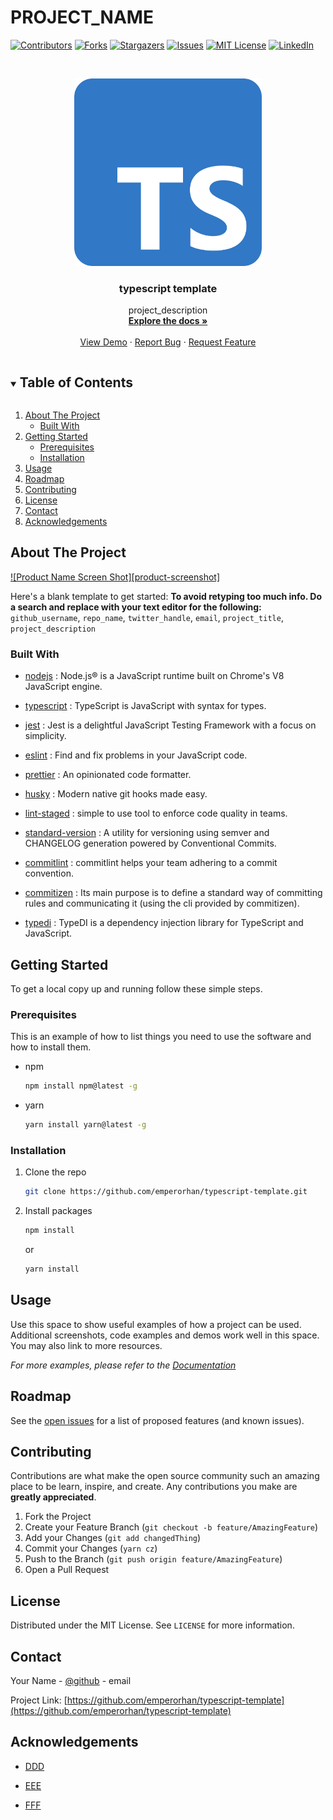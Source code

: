 <!--
*** Thanks for checking out the Best-README-Template. If you have a suggestion
*** that would make this better, please fork the repo and create a pull request
*** or simply open an issue with the tag "enhancement".
*** Thanks again! Now go create something AMAZING! :D
***
***
***
*** To avoid retyping too much info. Do a search and replace for the following:
*** github_username, repo_name, twitter_handle, email, project_title, project_description
-->

<!-- PROJECT SHIELDS -->
<!--
*** I'm using markdown "reference style" links for readability.
*** Reference links are enclosed in brackets [ ] instead of parentheses ( ).
*** See the bottom of this document for the declaration of the reference variables
*** for contributors-url, forks-url, etc. This is an optional, concise syntax you may use.
*** https://www.markdownguide.org/basic-syntax/#reference-style-links
-->

# PROJECT_NAME

[![Contributors][contributors-shield]][contributors-url]
[![Forks][forks-shield]][forks-url]
[![Stargazers][stars-shield]][stars-url]
[![Issues][issues-shield]][issues-url]
[![MIT License][license-shield]][license-url]
[![LinkedIn][linkedin-shield]][linkedin-url]

<!-- PROJECT LOGO -->
<br />
<p align="center">
  <a href="https://github.com/emperorhan/typescript-template">
    <img src="docs/assets/images/ts-logo-512.png" alt="Logo" width="300" height="300">
  </a>

  <h3 align="center">typescript template</h3>

  <p align="center">
    project_description
    <br />
    <a href="https://github.com/emperorhan/typescript-template"><strong>Explore the docs »</strong></a>
    <br />
    <br />
    <a href="https://github.com/emperorhan/typescript-template">View Demo</a>
    ·
    <a href="https://github.com/emperorhan/typescript-template/issues">Report Bug</a>
    ·
    <a href="https://github.com/emperorhan/typescript-template/issues">Request Feature</a>
  </p>
</p>

<!-- TABLE OF CONTENTS -->
<details open="open">
  <summary><h2 style="display: inline-block">Table of Contents</h2></summary>
  <ol>
    <li>
      <a href="#about-the-project">About The Project</a>
      <ul>
        <li><a href="#built-with">Built With</a></li>
      </ul>
    </li>
    <li>
      <a href="#getting-started">Getting Started</a>
      <ul>
        <li><a href="#prerequisites">Prerequisites</a></li>
        <li><a href="#installation">Installation</a></li>
      </ul>
    </li>
    <li><a href="#usage">Usage</a></li>
    <li><a href="#roadmap">Roadmap</a></li>
    <li><a href="#contributing">Contributing</a></li>
    <li><a href="#license">License</a></li>
    <li><a href="#contact">Contact</a></li>
    <li><a href="#acknowledgements">Acknowledgements</a></li>
  </ol>
</details>

<!-- ABOUT THE PROJECT -->

## About The Project

[![Product Name Screen Shot][product-screenshot]](https://example.com)

Here's a blank template to get started:
**To avoid retyping too much info. Do a search and replace with your text editor for the following:**
`github_username`, `repo_name`, `twitter_handle`, `email`, `project_title`, `project_description`

### Built With

* [nodejs](https://nodejs.org/ko/) : Node.js® is a JavaScript runtime built on Chrome's V8 JavaScript engine.

* [typescript](https://www.typescriptlang.org/) : TypeScript is JavaScript with syntax for types.

* [jest](https://jestjs.io/) : Jest is a delightful JavaScript Testing Framework with a focus on simplicity.

* [eslint](https://eslint.org/) : Find and fix problems in your JavaScript code.

* [prettier](https://prettier.io/) : An opinionated code formatter.

* [husky](https://typicode.github.io/husky/#/) : Modern native git hooks made easy.

* [lint-staged](https://github.com/okonet/lint-staged) : simple to use tool to enforce code quality in teams.

* [standard-version](https://github.com/conventional-changelog/standard-version) : A utility for versioning using semver and CHANGELOG generation powered by Conventional Commits.

* [commitlint](https://commitlint.js.org/#/) : commitlint helps your team adhering to a commit convention.

* [commitizen](https://commitizen-tools.github.io/commitizen/) : Its main purpose is to define a standard way of committing rules and communicating it (using the cli provided by commitizen).
  
* [typedi](https://docs.typestack.community/typedi/v/develop/01-getting-started) : TypeDI is a dependency injection library for TypeScript and JavaScript.

<!-- GETTING STARTED -->

## Getting Started

To get a local copy up and running follow these simple steps.

### Prerequisites

This is an example of how to list things you need to use the software and how to install them.

* npm

    ```sh
    npm install npm@latest -g
    ```

* yarn

    ```sh
    yarn install yarn@latest -g
    ```

### Installation

1. Clone the repo

    ```sh
    git clone https://github.com/emperorhan/typescript-template.git
    ```

2. Install packages

    ```sh
    npm install
    ```

    or

    ```sh
    yarn install
    ```

<!-- USAGE EXAMPLES -->

## Usage

Use this space to show useful examples of how a project can be used. Additional screenshots, code examples and demos work well in this space. You may also link to more resources.

_For more examples, please refer to the [Documentation](https://example.com)_

<!-- ROADMAP -->

## Roadmap

See the [open issues](https://github.com/emperorhan/typescript-template/issues) for a list of proposed features (and known issues).

<!-- CONTRIBUTING -->

## Contributing

Contributions are what make the open source community such an amazing place to be learn, inspire, and create. Any contributions you make are **greatly appreciated**.

1. Fork the Project
2. Create your Feature Branch (`git checkout -b feature/AmazingFeature`)
3. Add your Changes (`git add changedThing`)
4. Commit your Changes (`yarn cz`)
5. Push to the Branch (`git push origin feature/AmazingFeature`)
6. Open a Pull Request

<!-- LICENSE -->

## License

Distributed under the MIT License. See `LICENSE` for more information.

<!-- CONTACT -->

## Contact

Your Name - [@github](https://github.com/emperorhan) - email

Project Link: [https://github.com/emperorhan/typescript-template](https://github.com/emperorhan/typescript-template)

<!-- ACKNOWLEDGEMENTS -->

## Acknowledgements

* [DDD](https://DDD.com)

* [EEE](https://EEE.com)

* [FFF](https://FFF.com)

<!-- MARKDOWN LINKS & IMAGES -->
<!-- https://www.markdownguide.org/basic-syntax/#reference-style-links -->

[contributors-shield]: https://img.shields.io/github/contributors/emperorhan/typescript-template.svg?style=for-the-badge
[contributors-url]: https://github.com/emperorhan/typescript-template/graphs/contributors
[forks-shield]: https://img.shields.io/github/forks/emperorhan/typescript-template.svg?style=for-the-badge
[forks-url]: https://github.com/emperorhan/typescript-template/network/members
[stars-shield]: https://img.shields.io/github/stars/emperorhan/typescript-template.svg?style=for-the-badge
[stars-url]: https://github.com/emperorhan/typescript-template/stargazers
[issues-shield]: https://img.shields.io/github/issues/emperorhan/typescript-template.svg?style=for-the-badge
[issues-url]: https://github.com/emperorhan/typescript-template/issues
[license-shield]: https://img.shields.io/github/license/emperorhan/typescript-template.svg?style=for-the-badge
[license-url]: https://github.com/emperorhan/typescript-template/blob/master/LICENSE.txt
[linkedin-shield]: https://img.shields.io/badge/-LinkedIn-black.svg?style=for-the-badge&logo=linkedin&colorB=555
[linkedin-url]: https://linkedin.com/in/hwangje-han
